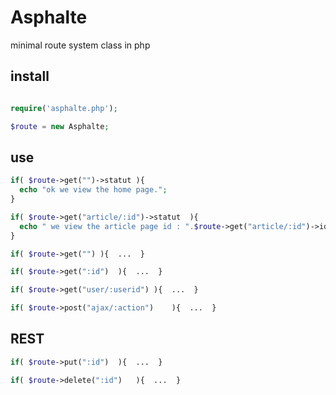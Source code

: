 # Asphalte
minimal route system class in php


## install

```php

require('asphalte.php');

$route = new Asphalte;	

```

## use 

```php
if(	$route->get("")->statut	){	
  echo "ok we view the home page.";
}

if(	$route->get("article/:id")->statut	){	
  echo " we view the article page id : ".$route->get("article/:id")->id;
}

if(	$route->get("")	){  ...  }

if(	$route->get(":id")	){  ...  }

if(	$route->get("user/:userid")	){  ...  }

if(	$route->post("ajax/:action")	){  ...  }

```

## REST

```php
if(	$route->put(":id")	){  ...  }

if(	$route->delete(":id")	){  ...  }

```
